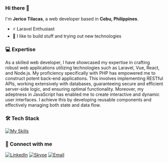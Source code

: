### Hi there 👋
I'm **Jerico Tilacas**, a web developer based in **Cebu, Philippines**.
- ⚡ Laravel Enthusiast
- 🚀 I like to build stuff and trying out new technologies


### 💻 Expertise
As a skilled web developer, I have showcased my expertise in crafting robust web applications utilizing technologies such as Laravel, Vue, React, and Node.js. My proficiency specifically with PHP has empowered me to construct potent back-end applications. This involves implementing RESTful APIs, working extensively with databases, guaranteeing secure and efficient server-side logic, and ensuring optimal functionality. Moreover, my adeptness in JavaScript has enabled me to create interactive and dynamic user interfaces. I achieve this by developing reusable components and effectively managing both state and data flow.


### 🛠️ Tech Stack
[![My Skills](https://skillicons.dev/icons?i=php,js,html,css,laravel,nodejs,react,vue,jquery,bootstrap,tailwind,mysql,mongodb,graphql,git,github,gitlab,regex)](https://skillicons.dev)


### 📧 Connect with me
[![LinkedIn](https://img.shields.io/badge/LinkedIn-Profile-blue)](https://www.linkedin.com/in/jerico-tilacas-57896218b)
[![Skype](https://img.shields.io/badge/Skype-Chat-blue?logo=skype)](skype:https://join.skype.com/invite/dI21hhr3ZaQC)
[![Email](https://img.shields.io/badge/Email-Contact%20Me-red?logo=email)](mailto:jerichotilacas.com)
